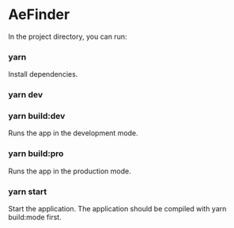 # AeFinder

In the project directory, you can run:

### yarn

Install dependencies.

### yarn dev

### yarn build:dev

Runs the app in the development mode.

### yarn build:pro

Runs the app in the production mode.

### yarn start

Start the application. The application should be compiled with yarn build:mode first.
